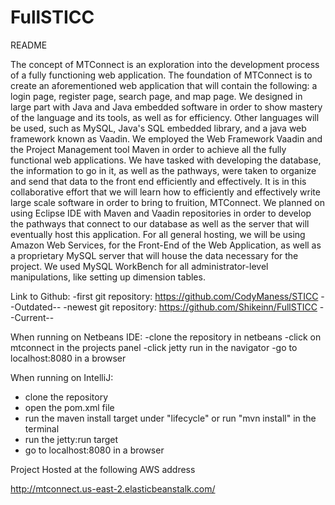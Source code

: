 # FullSTICC

README

The concept of MTConnect is an exploration into the development process of a fully functioning web application. The foundation of MTConnect
 is to create an aforementioned web application that will contain the following: a login page, register page, search page, and map page. We
 designed in large part with Java and Java embedded software in order to show mastery of the language and its tools, as well as for 
efficiency. Other languages will be used, such as MySQL, Java's SQL embedded library, and a java web framework known as Vaadin. 
We employed the Web Framework Vaadin and the Project Management tool Maven in order to achieve all the fully functional web applications.
 We have tasked with developing the database, the information to go in it, as well as the pathways, were taken to organize and send that 
data to the front end efficiently and effectively. It is in this collaborative effort that we will learn how to efficiently and 
effectively write large scale software in order to bring to fruition, MTConnect.  We planned on using Eclipse IDE with Maven and Vaadin 
repositories in order to develop the pathways that connect to our database as well as the server that will eventually host this 
application. For all general hosting, we will be using Amazon Web Services, for the Front-End of the Web Application, as well as a 
proprietary MySQL server that will house the data necessary for the project. We used MySQL WorkBench for all administrator-level 
manipulations, like setting up dimension tables.

Link to Github: 
-first git repository: https://github.com/CodyManess/STICC    --Outdated--
-newest git repository: https://github.com/Shikeinn/FullSTICC  --Current--

When running on Netbeans IDE:
-clone the repository in netbeans
-click on mtconnect in the projects panel
-click jetty run in the navigator
-go to localhost:8080 in a browser

When running on IntelliJ:
- clone the repository
- open the pom.xml file
- run the maven install target under "lifecycle"
    or run "mvn install" in the terminal
- run the jetty:run target
- go to localhost:8080 in a browser

Project Hosted at the following AWS address

http://mtconnect.us-east-2.elasticbeanstalk.com/
